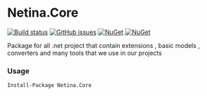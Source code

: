 # Netina.Core
[![Build status](https://ci.appveyor.com/api/projects/status/jy321frm3k5j1mhg?svg=true)](https://ci.appveyor.com/project/mrmohande3/netina-core)
[![GitHub issues](https://img.shields.io/github/issues/Netina/iNet.Stomp.Client.svg)](https://github.com/Netina/iNet.Stomp.Client/issues)
[![NuGet](https://img.shields.io/nuget/v/Netina.Core.svg)](https://www.nuget.org/packages/Netina.Core/)
[![NuGet](https://img.shields.io/nuget/dt/Netina.Core.svg)](https://www.nuget.org/packages/Netina.Core/)

Package for all .net project that contain extensions , basic models , converters and many tools that we use in our projects

### Usage
    Install-Package Netina.Core

